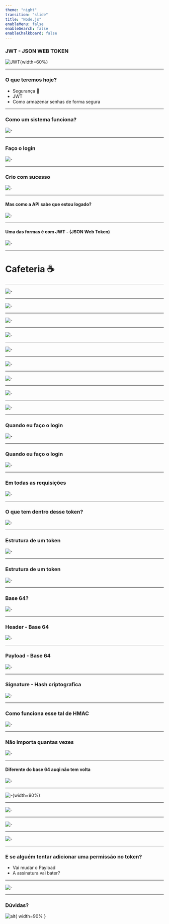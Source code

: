 ```yaml
---
theme: "night"
transition: "slide"
title: "Node.js"
enableMenu: false
enableSearch: false
enableChalkboard: false
---
```


### JWT - JSON WEB TOKEN

![JWT](https://vegibit.com/wp-content/uploads/2018/07/JSON-Web-Token-Authentication-With-Node.png){width=60%}

---

### O que teremos hoje?

- Segurança 💚
- JWT
- Como armazenar senhas de forma segura

---

### Como um sistema funciona?

![-](./images/01-error.png)

---

### Faço o login

![-](./images/02-login.png)

---

### Crio com sucesso

![-](./images/03-sucess.png)

---

#### Mas como a API sabe que estou logado?

![-](./images/04-pergunta.png)

---

#### Uma das formas é com JWT - (JSON Web Token)

![-](./images/jwt-icon.png)

---

# Cafeteria ☕️

---

![-](./images/cafe/01-cafe-pedido.png)

---

![-](./images/cafe/02-cafe-nome.png)

---

![-](./images/cafe/03-cafe-nome-resposta.png)

---

![-](./images/cafe/04-cafe-nota.png)

---

![-](./images/cafe/05-cafe-demorar.png)

---

![-](./images/cafe/06-cafe-pronto.png)

---

![-](./images/cafe/07-cafe-pronto.png)

---

![-](./images/cafe/08-cafe-nota.png)

---

![-](./images/cafe/09-cafe-entrega.png)

---

### Quando eu faço o login

![-](./images/05-login_jwt.png)

---

### Quando eu faço o login

![-](./images/cafe/10-token.png)

---

### Em todas as requisições

![-](./images/06-sucesso_jwt.png)

---

### O que tem dentro desse token?

![-](https://media2.giphy.com/media/xGdvlOVSWaDvi/giphy.gif?cid=ecf05e479efdefdf07iy972xec233tak6tgq0datjx0amau4&rid=giphy.gif&ct=g)

---

### Estrutura de um token

![-](./images/07-token.png)

---

### Estrutura de um token

![-](./images/08-toke_detalhes.png)

---

### Base 64?

![-](./images/base-64.png)

---

### Header - Base 64

![-](./images/09-header.png)

---

### Payload - Base 64

![-](./images/10-payload.png)

---

### Signature - Hash criptografica

![-](./images/11-signature.png)

---

### Como funciona esse tal de HMAC

![-](./images/12-hash_function.png)

---

### Não importa quantas vezes

![-](./images/13-hash_vezes.png)

---

#### Diferente do base 64 auqi não tem volta

![-](./images/14-hash_explicacao.png)

---

![-](./images/15-como_validamos.png){width=90%}

---

![-](./images/16-token_enviado.png)

---

![-](./images/17-token_hash.png)

---

![-](./images/19-saida_signature.png)

---

### E se alguém tentar adicionar uma permissão no token?

- Vai mudar o Payload
- A assinatura vai bater?

---

![-](./images/20-token_alterado.png)

---

### Dúvidas?

![alt](https://media3.giphy.com/media/3o6MbudLhIoFwrkTQY/giphy.gif?cid=790b76117789c6161150915091725a365bdeac4e06fd01cd&rid=giphy.gif&ct=g){ width=90% }
